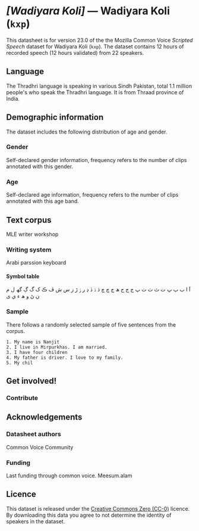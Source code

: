 # *[Wadiyara Koli]* &mdash; Wadiyara Koli (`kxp`)
This datasheet is for version 23.0 of the the Mozilla Common Voice *Scripted Speech* dataset 
for Wadiyara Koli (`kxp`). The dataset contains 12 hours of recorded
speech (12 hours validated) from 22 speakers.

## Language
<!-- {{LANGUAGE_DESCRIPTION}} -->
<!-- Provide a brief (1-2 paragraph) description of your language -->

The Thradhri language is speaking in various Sindh Pakistan, total 1.1 million people's who speak the Thradhri language. It is from Thraad province of India. 

<!-- ### Variants -->
<!-- {{VARIANT_DESCRIPTION}} -->
<!-- @ OPTIONAL @ -->
<!-- Describe the variants (MCV variants) of your language -->

<!-- Original Answer: -->
<!-- Parkari, Dhatti, Gujarati, Wadiyaari and marwari -->

## Demographic information
<!-- You can get a lot of the information in this section from https://analyzer.cv-toolbox.web.tr/browse -->
The dataset includes the following distribution of age and gender.

### Gender
<!-- {{GENDER_TABLE}} -->
<!-- @ AUTOMATICALLY GENERATED @ -->
<!-- | Gender | Frequency |
|--------|-----------|
| male, masculine | ? |
| undeclared | ? |
| female, feminine | ? | -->
Self-declared gender information, frequency refers to the number of clips annotated with this gender.

### Age
<!-- {{AGE_TABLE}} -->
<!-- @ AUTOMATICALLY GENERATED @ -->
<!-- | Age band | Frequency |
|----------|-----------|
| teens | ? |
| twenties | ? |
| thirties | ? |
| fourties | ? |
| fifties | ? |
   ...if other age ranges are present in your data, add rows... -->
Self-declared age information, frequency refers to the number of clips annotated with this age band.

## Text corpus
<!-- {{TEXT_CORPUS_DESCRIPTION}} -->
<!-- @ OPTIONAL @ -->
<!-- An overview of the text corpus, with information such as average length (in characters and words) of validated sentences. -->

MLE writer workshop 

### Writing system
<!-- {{WRITING_SYSTEM_DESCRIPTION}} -->
<!-- @ OPTIONAL @ -->
<!-- A description of the writing system (or writing systems) used in the text corpus -->

Arabi parssion keyboard 

#### Symbol table
<!-- {{ALPHABET_TABLE}} -->
<!-- @ OPTIONAL @ -->
<!-- If the writing system is alphabetic, you can include the valid alphabet here -->
آ ا ب ٻ ڀ ت ٿ ٽ ٺ پ ج  ڄ  ج ھ ڃ چ ڇ ڌ ۮ ڏ ڍ ر ۯ ڙ ز س ش  ڦ  ڪ ک گ ڳ  گھ ل م ن ڻ و ھ ء ي ی

### Sample
<!-- {{SENTENCES_SAMPLE}} -->
There follows a randomly selected sample of five sentences from the corpus.
```
1. My name is Nanjit 
2. I live in Mirpurkhas. I am married. 
3. I have four children 
4. My father is driver. I love to my family. 
5. My chil
```

## Get involved!


### Contribute
<!-- {{CONTRIBUTE_LINKS_LIST}} -->
<!-- Here you can include links for how to contribute to the dataset -->



## Acknowledgements


### Datasheet authors
<!-- {{DATASHEET_AUTHORS_LIST}} -->
<!-- A list in the format of: Your Name <email@email.com> -->

Common Voice Community


### Funding
<!-- {{FUNDING_DESCRIPTION}} -->
<!-- @ OPTIONAL @ -->
<!-- If you received any funding, you can include the acknowledgement here -->

Last funding through common voice. Meesum.alam

## Licence
This dataset is released under the [Creative Commons Zero (CC-0)](https://creativecommons.org/public-domain/cc0/) licence. By downloading this data
you agree to not determine the identity of speakers in the dataset.
